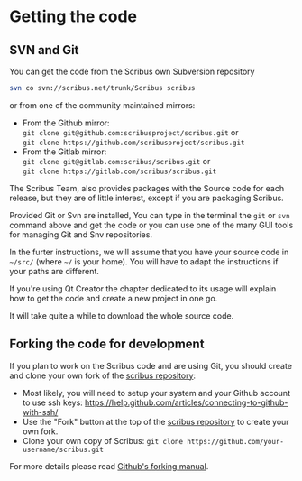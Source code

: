 # Getting the code

## SVN and Git

You can get the code from the Scribus own Subversion repository

```bash
svn co svn://scribus.net/trunk/Scribus scribus
```

or from one of the community maintained mirrors:

- From the Github mirror:  
  `git clone git@github.com:scribusproject/scribus.git` or  
  `git clone https://github.com/scribusproject/scribus.git`
- From the Gitlab mirror:   
  `git clone git@gitlab.com:scribus/scribus.git` or  
  `git clone https://gitlab.com/scribus/scribus.git`

The Scribus Team, also provides packages with the Source code for each release, but they are of little interest, except if you are packaging Scribus.

Provided Git or Svn are installed, You can type in the terminal the `git` or `svn` command above and get the code or you can use one of the many GUI tools for managing Git and Snv repositories.

In the furter instructions, we will assume that you have your source code in `~/src/` (where `~/` is your home). You will have to adapt the instructions if your paths are different.

If you're using Qt Creator the chapter dedicated to its usage will explain how to get the code and create a new project in one go.

It will take quite a while to download the whole source code.

## Forking the code for development

If you plan to work on the Scribus code and are using Git, you should create and clone your own fork of the [scribus repository](https://github.com/scribusproject/scribus):

- Most likely, you will need to setup your system and your Github account to use ssh keys: <https://help.github.com/articles/connecting-to-github-with-ssh/>
- Use the "Fork" button at the top of the [scribus repository](https://github.com/scribusproject/scribus) to create your own fork.
- Clone your own copy of Scribus: `git clone https://github.com/your-username/scribus.git`

For more details please read [Github's forking manual](https://help.github.com/articles/fork-a-repo/).
